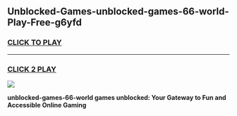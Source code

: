 
## Unblocked-Games-unblocked-games-66-world-Play-Free-g6yfd
<h3>
<a href="https://premium76.site?title=unblocked-games-66-world&ref=18A">CLICK TO PLAY</a></h3>
<hr>

<h3>
<a href="https://premium76.site?title=unblocked-games-66-world&ref=18A">CLICK 2 PLAY</a>
  
</h3>

<a href="https://premium76.site?title=unblocked-games-66-world&ref=18A"><img src="https://clearcache.store/games.png"></a>


**unblocked-games-66-world games unblocked: Your Gateway to Fun and Accessible Online Gaming**
